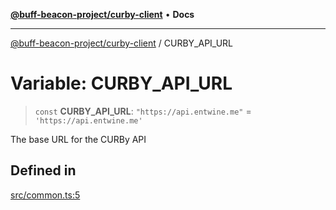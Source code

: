[**@buff-beacon-project/curby-client**](../index.md) • **Docs**

***

[@buff-beacon-project/curby-client](../index.md) / CURBY\_API\_URL

# Variable: CURBY\_API\_URL

> `const` **CURBY\_API\_URL**: `"https://api.entwine.me"` = `'https://api.entwine.me'`

The base URL for the CURBy API

## Defined in

[src/common.ts:5](https://github.com/buff-beacon-project/curby-js-client/blob/e85b824d126d92d22842a10bef1c81bb4fdd007c/src/common.ts#L5)
